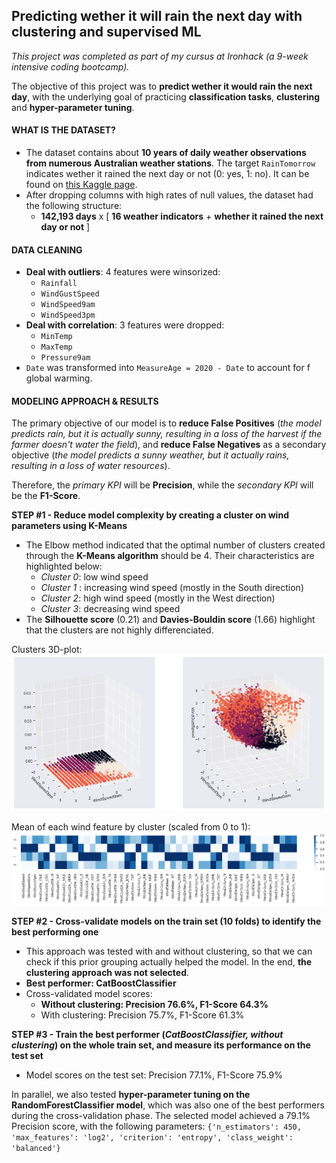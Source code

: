 ## Predicting wether it will rain the next day with clustering and supervised ML

*This project was completed as part of my cursus at Ironhack (a 9-week intensive coding bootcamp).*

The objective of this project was to **predict wether it would rain the next day**, with the underlying goal of practicing **classification tasks**, **clustering** and **hyper-parameter tuning**.

#### WHAT IS THE DATASET?

 - The dataset contains about **10 years of daily weather observations from numerous Australian weather stations**. The target `RainTomorrow` indicates wether it rained the next day or not (0: yes, 1: no). It can be found on [this Kaggle page](https://www.kaggle.com/jsphyg/weather-dataset-rattle-package). 
 - After dropping columns with high rates of null values, the dataset had the following structure:
	 - **142,193 days** x [ **16 weather indicators** + **whether it rained the next day or not** ]

#### DATA CLEANING

 - **Deal with outliers**: 4 features were winsorized:
	 - `Rainfall`
	 - `WindGustSpeed`
	 - `WindSpeed9am`
	 - `WindSpeed3pm`
 - **Deal with correlation**: 3 features were dropped:
	 - `MinTemp`
	 - `MaxTemp`
	 - `Pressure9am`
 - `Date` was transformed into `MeasureAge = 2020 - Date` to account for f global warming.

#### MODELING APPROACH & RESULTS

The primary objective of our model is to **reduce False Positives** (*the model predicts rain, but it is actually sunny, resulting in a loss of the harvest if the farmer doesn't water the field*), and **reduce False Negatives** as a secondary objective (*the model predicts a sunny weather, but it actually rains, resulting in a loss of water resources*).

Therefore, the *primary KPI* will be **Precision**, while the *secondary KPI* will be the **F1-Score**.

**STEP #1 - Reduce model complexity by creating a cluster on wind parameters using K-Means**

 - The Elbow method indicated that the optimal number of clusters created through the **K-Means algorithm** should be 4. Their characteristics are highlighted below:
	- *Cluster 0*: low wind speed
	- *Cluster 1* : increasing wind speed (mostly in the South direction)
	- *Cluster 2*: high wind speed (mostly in the West direction)
	- *Cluster 3*: decreasing wind speed
- The **Silhouette score** (0.21) and **Davies-Bouldin score** (1.66) highlight that the clusters are not highly differenciated.

Clusters 3D-plot:
![](https://raw.githubusercontent.com/gabrielleberanger/predicting-rain/master/graphs/clusters-3d-plot.png)

Mean of each wind feature by cluster (scaled from 0 to 1):
![](https://raw.githubusercontent.com/gabrielleberanger/predicting-rain/master/graphs/mean-of-each-wind-feature-by-cluster.png)

**STEP #2 -  Cross-validate models on the train set (10 folds) to identify the best performing one**
- This approach was tested with and without clustering, so that we can check if this prior grouping actually helped the model. In the end, **the clustering approach was not selected**.
-  **Best performer: CatBoostClassifier**
- Cross-validated model scores:
	- **Without clustering: Precision 76.6%, F1-Score 64.3%**
	- With clustering: Precision 75.7%, F1-Score 61.3%

**STEP #3 - Train the best performer (*CatBoostClassifier, without clustering*) on the whole train set, and measure its performance on the test set**
- Model scores on the test set: Precision 77.1%, F1-Score 75.9%

In parallel, we also tested **hyper-parameter tuning on the RandomForestClassifier model**, which was also one of the best performers during the cross-validation phase. The selected model achieved a 79.1% Precision score, with the following parameters: `{'n_estimators': 450, 'max_features': 'log2', 'criterion': 'entropy', 'class_weight': 'balanced'}`
